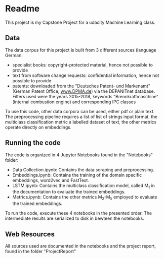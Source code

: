 # Readme

This project is my Capstone Project for a udacity Machine Learning class.


## Data

The data corpus for this project is built from 3 different sources (language German:
+ specialist books: copyright-protected material, hence not possible to provide
+ text from software change requests: confidential information, hence not possible to provide
+ patents: downloaded from the "Deutsches Patent- und Markenamt" (German Patent Office, www.DPMA.de) via the DEPANITnet database. Filters used were the years 2015-2018, keywords "Brennkraftmaschine" (internal combustion engine) and corresponding IPC classes 

To use this code, other data corpora can be used, either pdf or plain text. The preprocessing pipeline requires a list of list of strings input format, the multiclass classification metric a labelled dataset of text, the other metrics operate directly on embeddings. 


## Running the code

The code is organized in 4 Jupyter Notebooks found in the "Notebooks" folder:
+ Data Collection.ipynb: Contains the data scraping and preprocessing.
+ Embeddings.ipynb: Contains the training of the domain specific embeddings, word2vec and FastText.
+ LSTM.ipynb: Contains the multiclass classification model, called M<sub>1</sub> in the documentation to evaluate the trained embeddings.
+ Metrics.ipynb: Contains the other metrics M<sub>2</sub>-M<sub>5</sub> employed to evaluate the trained embeddings.

To run the code, execute these 4 notebooks in the presented order. The intermediate results are serialized to disk in bewteen the notebooks.



## Web Resources

All sources used are documented in the notebooks and the project report, found in the folder "ProjectReport"
